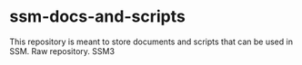 # ssm-docs-and-scripts
This repository is meant to store documents and scripts that can be used in SSM. Raw repository. 
SSM3
